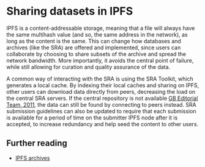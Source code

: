 # Sharing datasets in IPFS

IPFS is a content-addressable storage,
meaning that a file will always have the same multihash value (and so,
the same address in the network),
as long as the content is the same.
This can change how databases and archives (like the SRA) are offered and implemented,
since users can collaborate by choosing to share subsets of the archive and spread the network bandwidth.
More importantly,
it avoids the central point of failure,
while still allowing for curation and quality assurance of the data.

A common way of interacting with the SRA is using the SRA Toolkit,
which generates a local cache.
By indexing their local caches and sharing on IPFS,
other users can download data directly from peers,
decreasing the load on the central SRA servers.
If the central repository is not available [GB Editorial Team, 2011][2],
the data can still be found by connecting to peers instead.
SRA submission guidelines can also be updated to require that each submission is available for a period of time on the submitter IPFS node after it is accepted,
to increase redundancy and help seed the content to other users.

## Further reading

- [IPFS archives][1]

[1]: https://github.com/ipfs/archives
[2]: https://www.ncbi.nlm.nih.gov/pmc/articles/PMC3129670/
